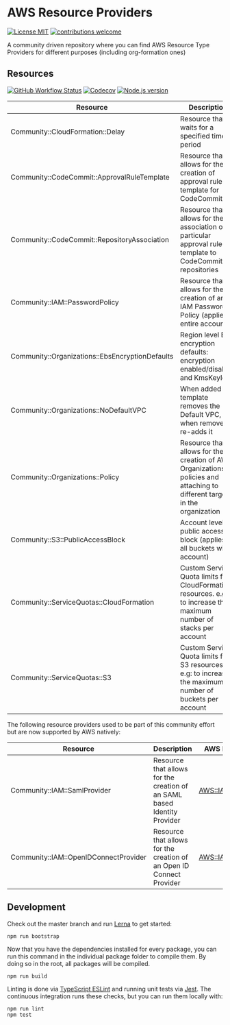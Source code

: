 # AWS Resource Providers

[![License MIT](https://img.shields.io/badge/license-MIT-brightgreen.svg)](https://opensource.org/licenses/MIT) [![contributions welcome](https://img.shields.io/badge/contributions-welcome-brightgreen.svg?style=flat)](https://github.com/org-formation/aws-resource-providers/issues)

A community driven repository where you can find AWS Resource Type Providers for different purposes (including org-formation ones)

## Resources

[![GitHub Workflow Status](https://img.shields.io/github/workflow/status/org-formation/aws-resource-providers/cicd/master)](https://github.com/org-formation/aws-resource-providers/actions?query=branch%3Amaster+workflow%3Acicd) [![Codecov](https://img.shields.io/codecov/c/gh/org-formation/aws-resource-providers)](https://codecov.io/gh/org-formation/aws-resource-providers) [![Node.js version](https://img.shields.io/badge/dynamic/json?color=brightgreen&url=https://raw.githubusercontent.com/org-formation/aws-resource-providers/master/package.json&query=$.engines.node&label=nodejs)](https://nodejs.org/)

| Resource | Description | Status  | Docs
|---|---|---|---|
| Community::CloudFormation::Delay | Resource that waits for a specified time period | in progress | [installation](cloud-formation/delay/installation.md) <br/> [docs](cloud-formation/delay/docs/README.md) <br/> [example](cloud-formation/delay/example.yml) |
| Community::CodeCommit::ApprovalRuleTemplate | Resource that allows for the creation of approval rule template for CodeCommit | in progress | [installation](code-commit/approval-rule-template/installation.md) <br/> [docs](code-commit/approval-rule-template/docs/README.md) <br/> [example](code-commit/approval-rule-template/example.yml) |
| Community::CodeCommit::RepositoryAssociation | Resource that allows for the association of a particular approval rule template to CodeCommit repositories | in progress | [installation](code-commit/repository-association/installation.md) <br/> [docs](code-commit/repository-association/docs/README.md) <br/> [example](code-commit/repository-association/example.yml) |
| Community::IAM::PasswordPolicy | Resource that allows for the creation of an IAM Password Policy (applies to entire account) | in progress | [installation](iam/password-policy/installation.md) <br/> [docs](iam/password-policy/docs/README.md) <br/> [example](iam/password-policy/example.yml) |
| Community::Organizations::EbsEncryptionDefaults | Region level EBS encryption defaults: encryption enabled/disabled and KmsKeyId | in progress | [installation](ec2/ebs-encryption-defaults/installation.md) <br/> [docs](ec2/ebs-encryption-defaults/docs/README.md) <br/> [example](ec2/ebs-encryption-defaults/example.yml) |
| Community::Organizations::NoDefaultVPC | When added to a template removes the Default VPC, when removed it re-adds it | in progress | [installation](ec2/no-default-vpc/installation.md) <br/> [docs](ec2/no-default-vpc/docs/README.md) <br/> [example](ec2/no-default-vpc/example.yml) |
| Community::Organizations::Policy | Resource that allows for the creation of AWS Organizations policies and attaching to different targets in the organization | in progress | [installation](organizations/policy/installation.md) <br/> [docs](organizations/policy/docs/README.md) <br/> [example](organizations/policy/example.yml) |
| Community::S3::PublicAccessBlock | Account level public access block (applies to all buckets within account) | in progress |  [installation](s3/public-access-block/installation.md) <br/> [docs](s3/public-access-block/docs/README.md) <br/> [example](s3/public-access-block/example.yml)  |
| Community::ServiceQuotas::CloudFormation | Custom Service Quota limits for CloudFormation resources. e.g: to increase the maximum number of stacks per account | in progress | [installation](service-quotas/cloud-formation/installation.md) <br/> [docs](service-quotas/cloud-formation/docs/README.md) <br/> [example](service-quotas/cloud-formation/example.yml) |
| Community::ServiceQuotas::S3 | Custom Service Quota limits for S3 resources. e.g: to increase the maximum number of buckets per account | in progress | [installation](service-quotas/s3/installation.md) <br/> [docs](service-quotas/s3/docs/README.md) <br/> [example](service-quotas/s3/example.yml)  |

The following resource providers used to be part of this community effort but are now supported by AWS natively:

| Resource | Description | AWS Native resource
|---|---|---|
| Community::IAM::SamlProvider | Resource that allows for the creation of an SAML based Identity Provider | [AWS::IAM::SAMLProvider](https://docs.aws.amazon.com/AWSCloudFormation/latest/UserGuide/aws-resource-iam-samlprovider.html) |
| Community::IAM::OpenIDConnectProvider | Resource that allows for the creation of an Open ID Connect Provider | [AWS::IAM::OIDCProvider](https://docs.aws.amazon.com/AWSCloudFormation/latest/UserGuide/aws-resource-iam-oidcprovider.html) |


## Development

Check out the master branch and run [Lerna](https://lerna.js.org/) to get started:

```
npm run bootstrap
```

Now that you have the dependencies installed for every package, you can run this command in the individual package folder to compile them. By doing so in the root, all packages will be compiled.

```
npm run build
```

Linting is done via [TypeScript ESLint](https://typescript-eslint.io/) and running unit tests via [Jest](https://jestjs.io/). The continuous integration runs these checks, but you can run them locally with:

```
npm run lint
npm test
```

